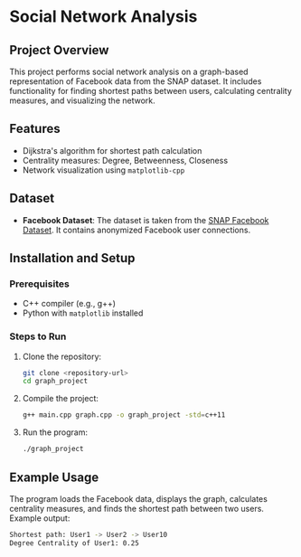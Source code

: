 # Social Network Analysis

## Project Overview
This project performs social network analysis on a graph-based representation of Facebook data from the SNAP dataset. It includes functionality for finding shortest paths between users, calculating centrality measures, and visualizing the network.

## Features
- Dijkstra's algorithm for shortest path calculation
- Centrality measures: Degree, Betweenness, Closeness
- Network visualization using `matplotlib-cpp`

## Dataset
- **Facebook Dataset**: The dataset is taken from the [SNAP Facebook Dataset](https://snap.stanford.edu/data/egonets-Facebook.html). It contains anonymized Facebook user connections.

## Installation and Setup

### Prerequisites
- C++ compiler (e.g., g++)
- Python with `matplotlib` installed

### Steps to Run
1. Clone the repository:
    ```bash
    git clone <repository-url>
    cd graph_project
    ```

2. Compile the project:
    ```bash
    g++ main.cpp graph.cpp -o graph_project -std=c++11
    ```

3. Run the program:
    ```bash
    ./graph_project
    ```

## Example Usage
The program loads the Facebook data, displays the graph, calculates centrality measures, and finds the shortest path between two users. Example output:
```bash
Shortest path: User1 -> User2 -> User10
Degree Centrality of User1: 0.25
